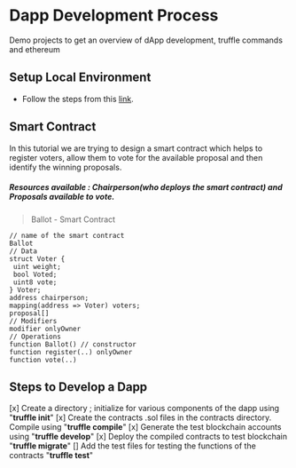 # Dapp Development Process
Demo projects to get an overview of dApp development, truffle commands and ethereum


## Setup Local Environment
  - Follow the steps from this [link](https://medium.com/interfacing-with-a-blockchain/how-to-set-up-your-ethereum-development-environment-for-macos-cac42af966fd).


## Smart Contract
In this tutorial we are trying to design a smart contract which helps to register voters, allow them to vote for the available proposal and then identify the winning proposals.
##### Resources available : Chairperson(who deploys the smart contract) and Proposals available to vote.

> Ballot - Smart Contract

```
// name of the smart contract
Ballot
// Data
struct Voter {
 uint weight;
 bool Voted;
 uint8 vote;
} Voter;
address chairperson;
mapping(address => Voter) voters;
proposal[]
// Modifiers
modifier onlyOwner 
// Operations
function Ballot() // constructor
function register(..) onlyOwner
function vote(..)

```

## Steps to Develop a Dapp

[x] Create a directory ; initialize for various components of the dapp using "**truffle init**"
[x] Create the contracts .sol files in the contracts directory. Compile using "**truffle compile**"
[x] Generate the test blockchain accounts using "**truffle develop**"
[x] Deploy the compiled contracts to test blockchain "**truffle migrate**"
[] Add the test files for testing the functions of the contracts "**truffle test**"





